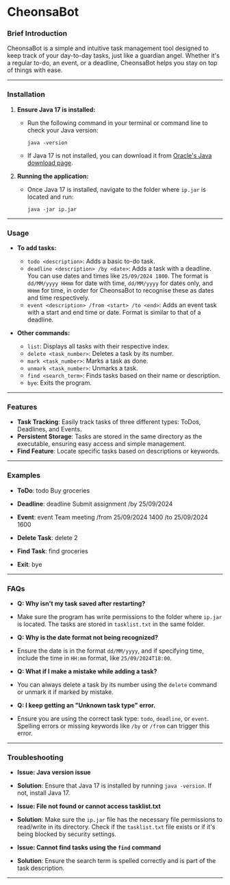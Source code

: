 # CheonsaBot

### **Brief Introduction**
CheonsaBot is a simple and intuitive task management tool designed to keep track of your day-to-day tasks, just like a guardian angel. Whether it's a regular to-do, an event, or a deadline, CheonsaBot helps you stay on top of things with ease.

---

### **Installation**

1. **Ensure Java 17 is installed:**
   - Run the following command in your terminal or command line to check your Java version:
     ```
     java -version
     ```
   - If Java 17 is not installed, you can download it from [Oracle's Java download page](https://www.oracle.com/java/technologies/javase-jdk17-downloads.html).

2. **Running the application:**
   - Once Java 17 is installed, navigate to the folder where `ip.jar` is located and run:
     ```
     java -jar ip.jar
     ```

---

### **Usage**

- **To add tasks:**
  - `todo <description>`: Adds a basic to-do task.
  - `deadline <description> /by <date>`: Adds a task with a deadline. You can use dates and times like `25/09/2024 1800`. The format is `dd/MM/yyyy HHmm` for date with time, `dd/MM/yyyy` for dates only, and `HHmm` for time, in order for CheonsaBot to recognise these as dates and time respectively.
  - `event <description> /from <start> /to <end>`: Adds an event task with a start and end time or date. Format is similar to that of a deadline.

- **Other commands:**
  - `list`: Displays all tasks with their respective index.
  - `delete <task_number>`: Deletes a task by its number.
  - `mark <task_number>`: Marks a task as done.
  - `unmark <task_number>`: Unmarks a task.
  - `find <search_term>`: Finds tasks based on their name or description.
  - `bye`: Exits the program.

---

### **Features**
- **Task Tracking**: Easily track tasks of three different types: ToDos, Deadlines, and Events.
- **Persistent Storage**: Tasks are stored in the same directory as the executable, ensuring easy access and simple management.
- **Find Feature**: Locate specific tasks based on descriptions or keywords.

---

### **Examples**

- **ToDo**: 
todo Buy groceries

- **Deadline**: 
deadline Submit assignment /by 25/09/2024

- **Event**: 
event Team meeting /from 25/09/2024 1400 /to 25/09/2024 1600

- **Delete Task**: 
delete 2

- **Find Task**: 
find groceries

- **Exit**: 
bye

---

### **FAQs**

- **Q: Why isn't my task saved after restarting?**
- Make sure the program has write permissions to the folder where `ip.jar` is located. The tasks are stored in `tasklist.txt` in the same folder.

- **Q: Why is the date format not being recognized?**
- Ensure the date is in the format `dd/MM/yyyy`, and if specifying time, include the time in `HH:mm` format, like `25/09/2024T18:00`.

- **Q: What if I make a mistake while adding a task?**
- You can always delete a task by its number using the `delete` command or unmark it if marked by mistake.

- **Q: I keep getting an "Unknown task type" error.**
- Ensure you are using the correct task type: `todo`, `deadline`, or `event`. Spelling errors or missing keywords like `/by` or `/from` can trigger this error.

---

### **Troubleshooting**

- **Issue: Java version issue**
- **Solution**: Ensure that Java 17 is installed by running `java -version`. If not, install Java 17.

- **Issue: File not found or cannot access tasklist.txt**
- **Solution**: Make sure the `ip.jar` file has the necessary file permissions to read/write in its directory. Check if the `tasklist.txt` file exists or if it's being blocked by security settings.

- **Issue: Cannot find tasks using the `find` command**
- **Solution**: Ensure the search term is spelled correctly and is part of the task description.

---

